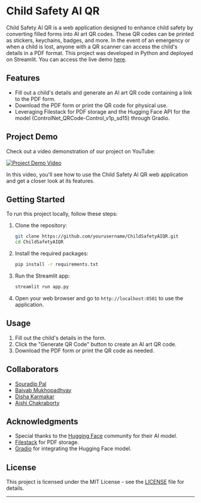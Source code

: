 # Child Safety AI QR

Child Safety AI QR is a web application designed to enhance child safety by converting filled forms into AI art QR codes. These QR codes can be printed as stickers, keychains, badges, and more. In the event of an emergency or when a child is lost, anyone with a QR scanner can access the child's details in a PDF format. This project was developed in Python and deployed on Streamlit. You can access the live demo [here](https://childsafetyaiqr.streamlit.app/).

## Features

- Fill out a child's details and generate an AI art QR code containing a link to the PDF form.
- Download the PDF form or print the QR code for physical use.
- Leveraging Filestack for PDF storage and the Hugging Face API for the model (ControlNet_QRCode-Control_v1p_sd15) through Gradio.

## Project Demo

Check out a video demonstration of our project on YouTube:

[![Project Demo Video](https://img.youtube.com/vi/q7eXclpiRsc/0.jpg)](https://www.youtube.com/watch?v=q7eXclpiRsc)

In this video, you'll see how to use the Child Safety AI QR web application and get a closer look at its features.

## Getting Started

To run this project locally, follow these steps:

1. Clone the repository:

   ```bash
   git clone https://github.com/yourusername/ChildSafetyAIQR.git
   cd ChildSafetyAIQR
   ```

2. Install the required packages:

   ```bash
   pip install -r requirements.txt
   ```

3. Run the Streamlit app:

   ```bash
   streamlit run app.py
   ```

4. Open your web browser and go to `http://localhost:8501` to use the application.

## Usage

1. Fill out the child's details in the form.
2. Click the "Generate QR Code" button to create an AI art QR code.
3. Download the PDF form or print the QR code as needed.

## Collaborators

- [Souradip Pal](https://github.com/SparklinStar)
- [Baivab Mukhopadhyay](https://github.com/itsBaivab)
- [Disha Karmakar](https://github.com/dishakarmakar1210)
- [Aishi Chakraborty](https://github.com/aishi07)

## Acknowledgments

- Special thanks to the [Hugging Face](https://huggingface.co/) community for their AI model.
- [Filestack](https://www.filestack.com/) for PDF storage.
- [Gradio](https://www.gradio.app/) for integrating the Hugging Face model.

## License

This project is licensed under the MIT License - see the [LICENSE](LICENSE) file for details.

---
